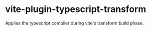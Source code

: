 # vite-plugin-typescript-transform
Applies the typescript compiler during vite's transform build phase.
